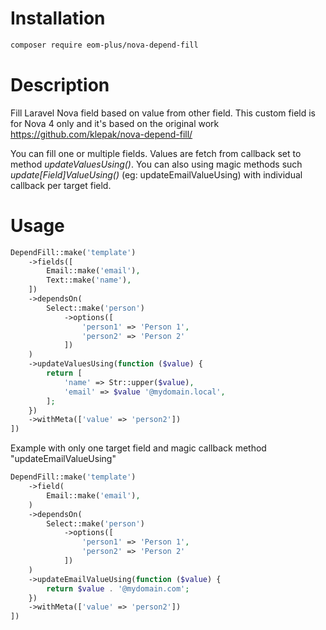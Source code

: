 # Installation

```bash
composer require eom-plus/nova-depend-fill
```

# Description

Fill Laravel Nova field based on value from other field.
This custom field is for Nova 4 only and it's based on the original work
https://github.com/klepak/nova-depend-fill/

You can fill one or multiple fields. Values are fetch from callback set to method *updateValuesUsing()*. 
You can also using magic methods such *update[Field]ValueUsing()* (eg: updateEmailValueUsing) with individual callback per target field.


# Usage

```php
DependFill::make('template')
    ->fields([
        Email::make('email'),
        Text::make('name'),                        
    ])
    ->dependsOn(
        Select::make('person')
            ->options([
                'person1' => 'Person 1',
                'person2' => 'Person 2'
            ])
    )
    ->updateValuesUsing(function ($value) {
        return [
            'name' => Str::upper($value),
            'email' => $value '@mydomain.local',
        ];
    })
    ->withMeta(['value' => 'person2'])
])

```

Example with only one target field and magic callback method "updateEmailValueUsing"


```php
DependFill::make('template')
    ->field(
        Email::make('email'),
    )
    ->dependsOn(
        Select::make('person')
            ->options([
                'person1' => 'Person 1',
                'person2' => 'Person 2'
            ])
    )
    ->updateEmailValueUsing(function ($value) {
        return $value . '@mydomain.com';
    })    
    ->withMeta(['value' => 'person2'])
])
```

